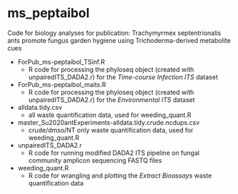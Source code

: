# ms_peptaibol
Code for biology analyses for publication: Trachymyrmex septentrionalis ants promote fungus garden hygiene using Trichoderma-derived metabolite cues
- ForPub_ms-peptaibol_TSinf.R
  -  R code for processing the phyloseq object (created with unpairedITS_DADA2.r) for the *Time-course Infection ITS* dataset
- ForPub_ms-peptaibol_maits.R
  - R code for processing the phyloseq object (created with unpairedITS_DADA2.r) for the *Environmental ITS* dataset
- alldata.tidy.csv
  - all waste quantification data, used for weeding_quant.R
- master_Su2020antExperiments-alldata.tidy.crude.ncdups.csv
  - crude/dmso/NT only waste quantification data, used for weeding_quant.R
- unpairedITS_DADA2.r
  - R code for running modified DADA2 ITS pipeline on fungal community amplicon sequencing FASTQ files
- weeding_quant.R
  - R code for wrangling and plotting the *Extract Bioassays* waste quantification data
